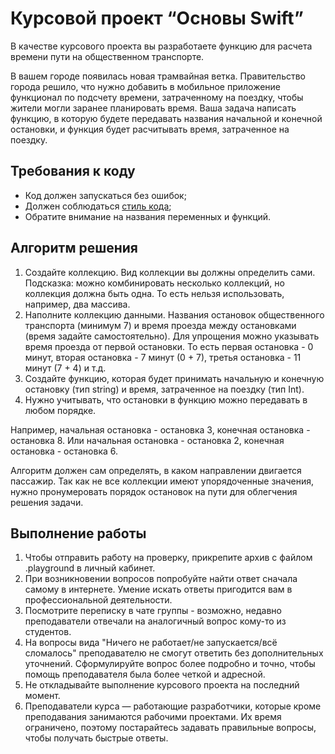 # Курсовой проект “Основы Swift”

В качестве курсового проекта вы разработаете функцию для расчета времени пути на общественном транспорте. 

В вашем городе появилась новая трамвайная ветка. Правительство города решило, что нужно добавить в мобильное приложение функционал по подсчету времени, затраченному на поездку, чтобы жители могли заранее планировать время. Ваша задача написать функцию, в которую будете передавать названия начальной и конечной остановки, и функция будет расчитывать время, затраченное на поездку. 

## Требования к коду
- Код должен запускаться без ошибок;
- Должен соблюдаться [стиль кода](https://github.com/netology-code/bios-2-homeworks/blob/master/swift-code-syle-guide.md);
- Обратите внимание на названия переменных и функций.

## Алгоритм решения

1. Создайте коллекцию. Вид коллекции вы должны определить сами. Подсказка: можно комбинировать несколько коллекций, но коллекция должна быть одна. То есть нельзя использовать, например, два массива. 
2. Наполните коллекцию данными. Названия остановок общественного транспорта (минимум 7) и время проезда между остановками (время задайте самостоятельно). Для упрощения можно указывать время проезда от первой остановки. То есть первая остановка - 0 минут, вторая остановка - 7 минут (0 + 7), третья остановка - 11 минут (7 + 4) и т.д.
3. Создайте функцию, которая будет принимать начальную и конечную остановку (тип string) и время, затраченное на поездку (тип Int).
4. Нужно учитывать, что остановки в функцию можно передавать в любом порядке. 

Например, начальная остановка - остановка 3, конечная остановка - остановка 8. Или начальная остановка - остановка 2, конечная остановка - остановка 6. 

Алгоритм должен сам определять, в каком направлении двигается пассажир. Так как не все коллекции имеют упорядоченные значения, нужно пронумеровать порядок остановок на пути для облегчения решения задачи. 

## Выполнение работы
1. Чтобы отправить работу на проверку, прикрепите архив с файлом .playground в личный кабинет.
2. При возникновении вопросов попробуйте найти ответ сначала самому в интернете. Умение искать ответы пригодится вам в профессиональной деятельности. 
3. Посмотрите переписку в чате группы - возможно, недавно преподаватели отвечали на аналогичный вопрос кому-то из студентов.
4. На вопросы вида "Ничего не работает/не запускается/всё сломалось" преподавателю не смогут ответить без дополнительных уточнений. Сформулируйте вопрос более подробно и точно, чтобы помощь преподавателя была более четкой и адресной. 
5. Не откладывайте выполнение курсового проекта на последний момент.
6. Преподаватели курса — работающие разработчики, которые кроме преподавания занимаются рабочими проектами. Их время ограничено, поэтому постарайтесь задавать правильные вопросы, чтобы получать быстрые ответы.
